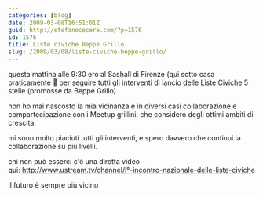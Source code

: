 ```yaml
---
categories: [blog]
date: 2009-03-08T16:51:01Z
guid: http://stefanocecere.com/?p=1576
id: 1576
title: Liste civiche Beppe Grillo
slug: /2009/03/08/liste-civiche-beppe-grillo/
---
```


questa mattina alle 9:30 ero al Sashall di Firenze (qui sotto casa praticamente 🙂 per seguire tutti gli interventi di lancio delle Liste Civiche 5 stelle (promosse da Beppe Grillo)

non ho mai nascosto la mia vicinanza e in diversi casi collaborazione e compartecipazione con i Meetup grillini, che considero degli ottimi ambiti di crescita.

mi sono molto piaciuti tutti gli interventi, e spero davvero che continui la collaborazione su più livelli.

chi non può esserci c'è una diretta video qui: <http://www.ustream.tv/channel/i°-incontro-nazionale-delle-liste-civiche>

il futuro è sempre più vicino